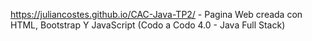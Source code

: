 https://juliancostes.github.io/CAC-Java-TP2/ - Pagina Web creada con HTML, Bootstrap Y JavaScript (Codo a Codo 4.0 - Java Full Stack)
